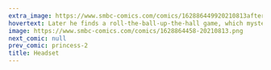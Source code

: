```yaml
---
extra_image: https://www.smbc-comics.com/comics/162886449920210813after.png
hovertext: Later he finds a roll-the-ball-up-the-hall game, which mysteriously is not a curse.
image: https://www.smbc-comics.com/comics/1628864458-20210813.png
next_comic: null
prev_comic: princess-2
title: Headset
---
```


